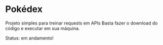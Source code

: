 # Pokédex

Projeto simples para treinar requests em APIs
Basta fazer o download do código e executar em sua máquina.

Status: em andamento!
